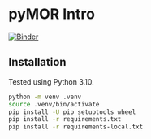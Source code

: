 # pyMOR Intro

[![Binder](https://mybinder.org/badge_logo.svg)](https://mybinder.org/v2/gh/pmli/pymor-intro/HEAD)

## Installation

Tested using Python 3.10.

```bash
python -m venv .venv
source .venv/bin/activate
pip install -U pip setuptools wheel
pip install -r requirements.txt
pip install -r requirements-local.txt
```
